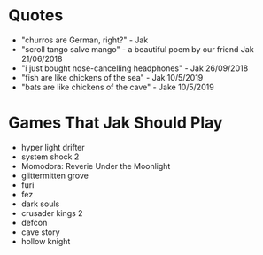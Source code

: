 <!-- TITLE: Syphonx -->
<!-- SUBTITLE: A quick summary of Syphonx -->
# Quotes
* "churros are German, right?" - Jak
* "scroll tango salve mango" - a beautiful poem by our friend Jak 21/06/2018
* "i just bought nose-cancelling headphones" - Jak 26/09/2018
* "fish are like chickens of the sea" - Jak 10/5/2019
* "bats are like chickens of the cave" - Jake 10/5/2019

# Games That Jak Should Play
* hyper light drifter
* system shock 2
* Momodora: Reverie Under the Moonlight
* glittermitten grove
* furi
* fez
* dark souls
* crusader kings 2
* defcon
* cave story
* hollow knight